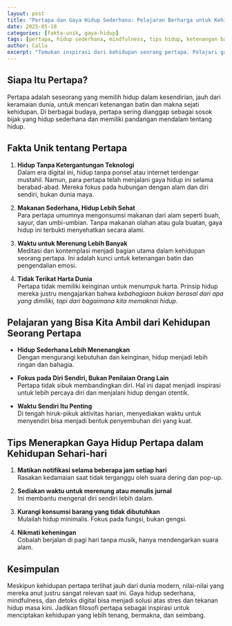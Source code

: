 ```yaml
---
layout: post
title: "Pertapa dan Gaya Hidup Sederhana: Pelajaran Berharga untuk Kehidupan Modern"
date: 2025-05-18
categories: [fakta-unik, gaya-hidup]
tags: [pertapa, hidup sederhana, mindfulness, tips hidup, ketenangan batin]
author: Callu
excerpt: "Temukan inspirasi dari kehidupan seorang pertapa. Pelajari gaya hidup sederhana yang menenangkan dan bagaimana menerapkannya dalam kehidupan sehari-hari."
---
```


## Siapa Itu Pertapa?  
Pertapa adalah seseorang yang memilih hidup dalam kesendirian, jauh dari keramaian dunia, untuk mencari ketenangan batin dan makna sejati kehidupan. Di berbagai budaya, pertapa sering dianggap sebagai sosok bijak yang hidup sederhana dan memiliki pandangan mendalam tentang hidup.

## Fakta Unik tentang Pertapa

1. **Hidup Tanpa Ketergantungan Teknologi**  
   Dalam era digital ini, hidup tanpa ponsel atau internet terdengar mustahil. Namun, para pertapa telah menjalani gaya hidup ini selama berabad-abad. Mereka fokus pada hubungan dengan alam dan diri sendiri, bukan dunia maya.

2. **Makanan Sederhana, Hidup Lebih Sehat**  
   Para pertapa umumnya mengonsumsi makanan dari alam seperti buah, sayur, dan umbi-umbian. Tanpa makanan olahan atau gula buatan, gaya hidup ini terbukti menyehatkan secara alami.

3. **Waktu untuk Merenung Lebih Banyak**  
   Meditasi dan kontemplasi menjadi bagian utama dalam kehidupan seorang pertapa. Ini adalah kunci untuk ketenangan batin dan pengendalian emosi.

4. **Tidak Terikat Harta Dunia**  
   Pertapa tidak memiliki keinginan untuk menumpuk harta. Prinsip hidup mereka justru mengajarkan bahwa *kebahagiaan bukan berasal dari apa yang dimiliki, tapi dari bagaimana kita memaknai hidup*.

## Pelajaran yang Bisa Kita Ambil dari Kehidupan Seorang Pertapa

- **Hidup Sederhana Lebih Menenangkan**  
  Dengan mengurangi kebutuhan dan keinginan, hidup menjadi lebih ringan dan bahagia.

- **Fokus pada Diri Sendiri, Bukan Penilaian Orang Lain**  
  Pertapa tidak sibuk membandingkan diri. Hal ini dapat menjadi inspirasi untuk lebih percaya diri dan menjalani hidup dengan otentik.

- **Waktu Sendiri Itu Penting**  
  Di tengah hiruk-pikuk aktivitas harian, menyediakan waktu untuk menyendiri bisa menjadi bentuk penyembuhan diri yang kuat.

## Tips Menerapkan Gaya Hidup Pertapa dalam Kehidupan Sehari-hari

1. **Matikan notifikasi selama beberapa jam setiap hari**  
   Rasakan kedamaian saat tidak terganggu oleh suara dering dan pop-up.

2. **Sediakan waktu untuk merenung atau menulis jurnal**  
   Ini membantu mengenal diri sendiri lebih dalam.

3. **Kurangi konsumsi barang yang tidak dibutuhkan**  
   Mulailah hidup minimalis. Fokus pada fungsi, bukan gengsi.

4. **Nikmati keheningan**  
   Cobalah berjalan di pagi hari tanpa musik, hanya mendengarkan suara alam.

## Kesimpulan  
Meskipun kehidupan pertapa terlihat jauh dari dunia modern, nilai-nilai yang mereka anut justru sangat relevan saat ini. Gaya hidup sederhana, mindfulness, dan detoks digital bisa menjadi solusi atas stres dan tekanan hidup masa kini. Jadikan filosofi pertapa sebagai inspirasi untuk menciptakan kehidupan yang lebih tenang, bermakna, dan seimbang.

